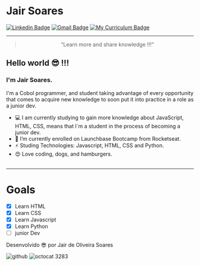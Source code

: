 # Jair Soares
[![Linkedin Badge](https://img.shields.io/badge/-LinkedIn-blue?style=flat-square&logo=Linkedin&logoColor=white&link=https://https://www.linkedin.com/in/jair-de-oliveira-soares-512099106/)](https://www.linkedin.com/in/jair-de-oliveira-soares-512099106/)
[![Gmail Badge](https://img.shields.io/badge/-Gmail-c14438?style=flat-square&logo=Gmail&logoColor=white&link=mailto:javaosoares@gmail.com)](mailto:javaosoares@gmail.com)
[![My Curriculum Badge](https://img.shields.io/badge/-Curriculo-green?style=flat-square&logo=MyCurriculum&logoColor=white&link=https://https://javasoares.github.io/)](https://javasoares.github.io/)

<hr>

<blockquote align="center">“Learn more and share knowledge !!!”</blockquote>

## Hello world 😎 !!!
### I'm Jair Soares.
I'm a Cobol programmer, and student taking advantage of every opportunity that comes to acquire new knowledge to soon put it into practice in a role as a junior dev. 

- 💻 I am currently studying to gain more knowledge about JavaScript, HTML, CSS, means that I´m a student in the process of becoming a junior dev.
- 🚀 I’m currently enrolled on Launchbase Bootcamp from Rocketseat. 
- ⚡ Studing Technologies: Javascript, HTML, CSS and Python.
- 😍 Love coding, dogs, and hamburgers.
<br><br>
<hr>

# Goals

- [x] Learn HTML
- [x] Learn CSS
- [x] Learn Javascript
- [x] Learn Python
- [ ] junior Dev 

Desenvolvido 😎 por Jair de Oliveira Soares

![github](https://user-images.githubusercontent.com/64690628/87337775-5ee35600-c51a-11ea-8ac2-83bc0e0b20fa.png)
![octocat 3283](https://user-images.githubusercontent.com/64690628/88569125-5c035d80-d010-11ea-9523-6beda2bbdb3e.png)

